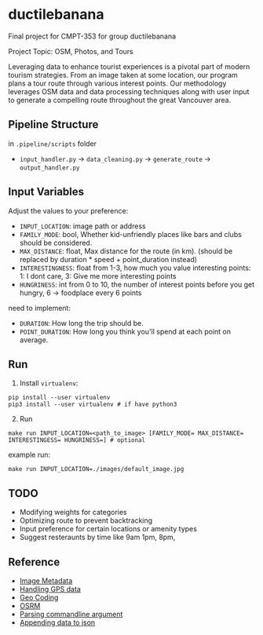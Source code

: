 # ductilebanana
Final project for CMPT-353 for group ductilebanana

Project Topic: OSM, Photos, and Tours

Leveraging data to enhance tourist experiences is a pivotal part of modern tourism strategies. From an image taken at some location, our program plans a tour route through various interest points. Our methodology leverages OSM data and data processing techniques along with user input to generate a compelling route throughout the great Vancouver area.


## Pipeline Structure
in `.pipeline/scripts` folder
- `input_handler.py` -> `data_cleaning.py` -> `generate_route` -> `output_handler.py`

## Input Variables
Adjust the values to your preference:
- `INPUT_LOCATION`: image path or address
- `FAMILY_MODE`: bool, Whether kid-unfriendly places like bars and clubs should be considered.
- `MAX_DISTANCE`: float, Max distance for the route (in km). (should be replaced by duration * speed + point_duration instead)
- `INTERESTINGNESS`: float from 1-3, how much you value interesting points: 1: I dont care, 3: Give me more interesting points
- `HUNGRINESS`: int from 0 to 10, the number of interest points before you get hungry, 6 -> foodplace every 6 points

need to implement:
- `DURATION`: How long the trip should be.
- `POINT_DURATION`: How long you think you'll spend at each point on average.

## Run
1. Install `virtualenv`:
```
pip install --user virtualenv
pip3 install --user virtualenv # if have python3
```
2. Run
```
make run INPUT_LOCATION=<path_to_image> [FAMILY_MODE= MAX_DISTANCE= INTERESTINGESS= HUNGRINESS=] # optional
```
example run:
```
make run INPUT_LOCATION=./images/default_image.jpg
```

## TODO
- Modifying weights for categories
- Optimizing route to prevent backtracking
- Input preference for certain locations or amenity types
- Suggest resteraunts by time like 9am 1pm, 8pm,

## Reference
- [Image Metadata](https://www.geeksforgeeks.org/how-to-extract-image-metadata-in-python/)
- [Handling GPS data](https://stackoverflow.com/questions/19804768/interpreting-gps-info-of-exif-data-from-photo-in-python)
- [Geo Coding](https://nominatim.org/release-docs/develop/api/Search/)
- [OSRM](https://project-osrm.org/docs/v5.5.1/api/#general-options)
- [Parsing commandline argument](https://stackoverflow.com/questions/7427101/simple-argparse-example-wanted-1-argument-3-results)
- [Appending data to json](https://www.geeksforgeeks.org/append-to-json-file-using-python/)
